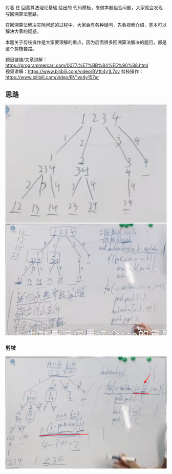 对着 在 回溯算法理论基础 给出的 代码模板，来做本题组合问题，大家就会发现 写回溯算法套路。

在回溯算法解决实际问题的过程中，大家会有各种疑问，先看视频介绍，基本可以解决大家的疑惑。

本题关于剪枝操作是大家要理解的重点，因为后面很多回溯算法解决的题目，都是这个剪枝套路。 

题目链接/文章讲解：https://programmercarl.com/0077.%E7%BB%84%E5%90%88.html   
视频讲解：https://www.bilibili.com/video/BV1ti4y1L7cv 
剪枝操作：https://www.bilibili.com/video/BV1wi4y157er   


## 思路
 ![img.png](img.png)
 ![img_1.png](img_1.png)
 
### 剪枝
![img_2.png](img_2.png)